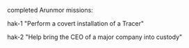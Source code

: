 completed Arunmor missions:

hak-1 "Perform a covert installation of a Tracer"

hak-2 "Help bring the CEO of a major company into custody"
